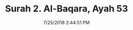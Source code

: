 ---
title       : "Surah 2. Al-Baqara, Ayah 53"
date        : 7/25/2018 2:44:51 PM
draft       : false
type        : "quran"
layout      : "compare"
BookCode    : "CMP"
SurahNumber : "2"
AyahNumber  : "53"
TotalAyah   : "286"
---